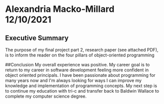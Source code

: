 # Alexandria Macko-Millard 12/10/2021

## Executive Summary
The purpose of my final project part 2, research paper (see attached PDF), is to inform the reader on the four pillars of object-oriented programming

##Conclusion
My overall experience was positive. My career goal is to return to my career in software development feeling more confident in object oriented principals. I have been passionate about programming for many years now and I'm always looking for ways I can improve my knowledge and implementation of programming concepts. My next step is to continue my education with tri-c and transfer back to Baldwin Wallace to complete my computer science degree.



